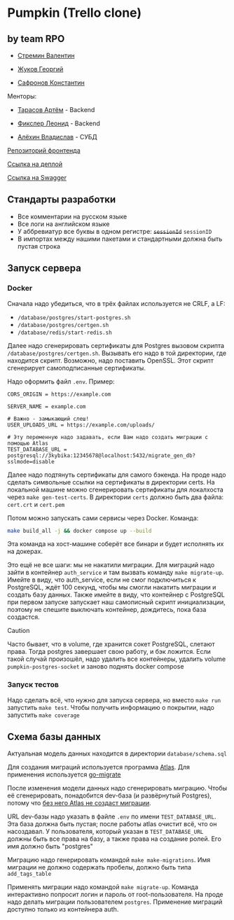 # Pumpkin (Trello clone)

## by team RPO

- [Стремин Валентин](https://github.com/supchaser)

- [Жуков Георгий](https://github.com/dedxyk594)

- [Сафронов Константин](https://github.com/kosafronov)

Менторы:

- [Тарасов Артём](https://github.com/tarasovxx) - Backend

- [Фикслер Леонид](https://github.com/reddiridabl666) - Backend

- [Алёхин Владислав](https://github.com/3kybika) - СУБД

[Репозиторий фронтенда](https://github.com/frontend-park-mail-ru/2024_2_RPO)

[Ссылка на деплой](https://kanban-pumpkin.ru)

[Ссылка на Swagger](https://dedxyk594.github.io/swagger_ui_RPO/index.html)

## Стандарты разработки

- Все комментарии на русском языке
- Все логи на английском языке
- У аббревиатур все буквы в одном регистре: ~~`sessionId`~~ `sessionID`
- В импортах между нашими пакетами и стандартными должна быть пустая строка

## Запуск сервера

### Docker

Сначала надо убедиться, что в трёх файлах используется не CRLF, а LF:

* `/database/postgres/start-postgres.sh`
* `/database/postgres/certgen.sh`
* `/database/redis/start-redis.sh`

Далее надо сгенерировать сертификаты для Postgres вызовом скрипта `/database/postgres/certgen.sh`. Вызывать его надо в той директории, где находится скрипт. Возможно, надо поставить OpenSSL. Этот скрипт сгенерирует самоподписанные сертификаты.

Надо оформить файл `.env`. Пример:

```
CORS_ORIGIN = https://example.com

SERVER_NAME = example.com

# Важно - замыкающий слеш!
USER_UPLOADS_URL = https://example.com/uploads/

# Эту переменную надо задавать, если Вам надо создать миграции с помощью Atlas
TEST_DATABASE_URL = postgresql://3kybika:12345678@localhost:5432/migrate_gen_db?sslmode=disable
```

Далее надо подтянуть сертификаты для самого бэкенда. На проде надо сделать символьные ссылки на сертификаты в директории certs.
На локальной машине можно сгенерировать сертификаты для локалхоста через `make gen-test-certs`.
В директории `certs` должно быть два файла: `cert.crt` и `cert.pem`

Потом можно запускать сами сервисы через Docker. Команда:

```sh
make build_all -j && docker compose up --build
```

Эта команда на хост-машине соберёт все бинари и будет исполнять их на докерах.

Это ещё не все шаги: мы не накатили миграции. Для миграций надо зайти в контейнер `auth_service` и там вызвать команду `make migrate-up`.
Имейте в виду, что auth_service, если не смог подключиться к PostgreSQL, ждёт 100 секунд, чтобы мы смогли накатить миграции и создать базу данных.
Также имейте в виду, что контейнер с PostgreSQL при первом запуске запускает наш самописный скрипт инициализации, поэтому не спешите выключать контейнер, дождитесь, пока база создастся.

> [!CAUTION]
> Часто бывает, что в volume, где хранится сокет PostgreSQL, слетают права. Тогда postgres завершает свою работу, и бэк ложится. Если такой случай произошёл, надо удалить все контейнеры, удалить volume `pumpkin-postgres-socket` и заново поднять docker compose

### Запуск тестов

Надо сделать всё, что нужно для запуска сервера, но вместо `make run` запустить `make test`. Чтобы получить информацию о покрытии, надо запустить `make coverage`

## Схема базы данных

Актуальная модель данных находится в директории `database/schema.sql`

Для создания миграций используется программа [Atlas](https://atlasgo.io). Для применения используется [go-migrate](https://github.com/golang-migrate/migrate)

После изменения модели данных надо сгенерировать миграцию. Чтобы её сгенерировать, понадобится dev-база (и развёрнутый Postgres), потому что [без него Atlas не создаст миграции](https://atlasgo.io/atlas-schema/sql#dev-database).

URL dev-базы надо указать в файлe `.env` по имени `TEST_DATABASE_URL`. Эта база должна быть пустая; после работы atlas очистит всё, что он насоздавал. У пользователя, который указан в `TEST_DATABASE_URL` должны быть все права на базу, а также права на создание ролей. Его имя должно быть "postgres"

Миграцию надо генерировать командой `make make-migrations`. Имя миграции не должно содержать пробелы, должно быть типа `add_tags_table`

Применять миграции надо командой `make migrate-up`. Команда интерактивно попросит логин и пароль от root-пользователя. На проде надо делать миграции пользователем `postgres`. Применение миграций доступно только из контейнера auth.
